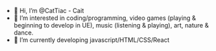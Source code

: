 - 👋 Hi, I’m @CatTiac - Cait
- 👀 I’m interested in coding/programming, video games (playing & beginning to develop in UE), music (listening & playing), art, nature & dance. 
- 🌱 I’m currently developing javascript/HTML/CSS/React

